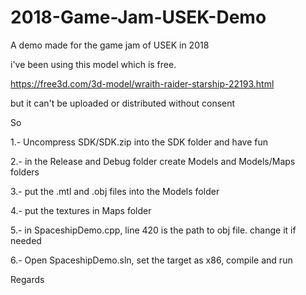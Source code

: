# 2018-Game-Jam-USEK-Demo
A demo made for the game jam of USEK in 2018

i've been using this model which is free.

https://free3d.com/3d-model/wraith-raider-starship-22193.html

but it can't be uploaded or distributed without consent

So

1.- Uncompress SDK/SDK.zip into the SDK folder and have fun

2.- in the Release and Debug folder create Models and Models/Maps folders

3.- put the .mtl and .obj files into the Models folder

4.- put the textures in Maps folder

5.- in SpaceshipDemo.cpp, line 420 is the path to obj file. change it if needed

6.- Open SpaceshipDemo.sln, set the target as x86, compile and run

Regards

